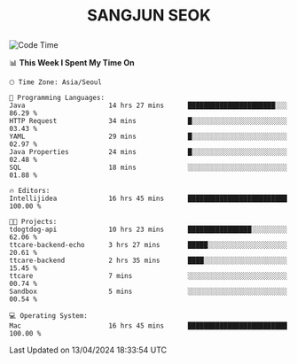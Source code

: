 <h1>
 <p align="center">
   SANGJUN SEOK
 </p>
</h1>

<!--START_SECTION:waka-->
![Code Time](http://img.shields.io/badge/Code%20Time-3%2C471%20hrs%2019%20mins-blue)

📊 **This Week I Spent My Time On** 

```text
🕑︎ Time Zone: Asia/Seoul

💬 Programming Languages: 
Java                     14 hrs 27 mins      ██████████████████████░░░   86.29 % 
HTTP Request             34 mins             █░░░░░░░░░░░░░░░░░░░░░░░░   03.43 % 
YAML                     29 mins             █░░░░░░░░░░░░░░░░░░░░░░░░   02.97 % 
Java Properties          24 mins             █░░░░░░░░░░░░░░░░░░░░░░░░   02.48 % 
SQL                      18 mins             ░░░░░░░░░░░░░░░░░░░░░░░░░   01.88 % 

🔥 Editors: 
Intellijidea             16 hrs 45 mins      █████████████████████████   100.00 % 

🐱‍💻 Projects: 
tdogtdog-api             10 hrs 23 mins      ████████████████░░░░░░░░░   62.06 % 
ttcare-backend-echo      3 hrs 27 mins       █████░░░░░░░░░░░░░░░░░░░░   20.61 % 
ttcare-backend           2 hrs 35 mins       ████░░░░░░░░░░░░░░░░░░░░░   15.45 % 
ttcare                   7 mins              ░░░░░░░░░░░░░░░░░░░░░░░░░   00.74 % 
Sandbox                  5 mins              ░░░░░░░░░░░░░░░░░░░░░░░░░   00.54 % 

💻 Operating System: 
Mac                      16 hrs 45 mins      █████████████████████████   100.00 % 
```


 Last Updated on 13/04/2024 18:33:54 UTC
<!--END_SECTION:waka-->
